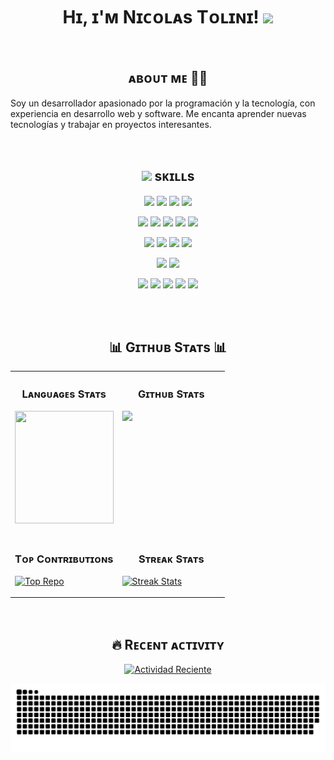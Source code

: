 <h1 align="center">
Hɪ, ɪ'ᴍ Nɪᴄᴏʟᴀs Tᴏʟɪɴɪ!
	<a href="https://github.com/Bouaskaoun" target="_self">
		<img src="https://media.giphy.com/media/hvRJCLFzcasrR4ia7z/giphy.gif" width="30">
	</a>
</h1>

<br>
<h2 align="center">ᴀʙᴏᴜᴛ ᴍᴇ 👨‍💻</h2>
<p>
      Soy un desarrollador apasionado por la programación y la tecnología, con experiencia en desarrollo web y software. Me encanta aprender nuevas tecnologías y trabajar en proyectos interesantes.
    </p>
<br>



<h2 align="center"><img src="https://media2.giphy.com/media/QssGEmpkyEOhBCb7e1/giphy.gif?cid=ecf05e47a0n3gi1bfqntqmob8g9aid1oyj2wr3ds3mg700bl&rid=giphy.gif" width="32px"> sᴋɪʟʟs </h2>
<p align="center">
    <!-- Lenguajes de Programación -->
    <img src="https://img.shields.io/badge/java-%23ED8B00.svg?style=for-the-badge&logo=openjdk&logoColor=white"/>
    <img src="https://img.shields.io/badge/javascript-%23323330.svg?style=for-the-badge&logo=javascript&logoColor=%23F7DF1E"/>
    <img src="https://img.shields.io/badge/python-3670A0?style=for-the-badge&logo=python&logoColor=ffdd54"/>
    <img src="https://img.shields.io/badge/c-%2300599C.svg?style=for-the-badge&logo=c&logoColor=white"/>
    
</p>
<p align="center">
    <!-- Frameworks y Librerías -->
    <img src="https://img.shields.io/badge/react-%2320232a.svg?style=for-the-badge&logo=react&logoColor=%2361DAFB"/>
    <img src="https://img.shields.io/badge/spring-%236DB33F.svg?style=for-the-badge&logo=spring&logoColor=white"/>
    <img src="https://img.shields.io/badge/astro-%232C2052.svg?style=for-the-badge&logo=astro&logoColor=white"/>
    <img src="https://img.shields.io/badge/tailwindcss-%2338B2AC.svg?style=for-the-badge&logo=tailwind-css&logoColor=white"/>
    <img src="https://img.shields.io/badge/bootstrap-%237952B3.svg?style=for-the-badge&logo=bootstrap&logoColor=white"/>
    
</p>
<p align="center">
    <!-- Tecnologías Web -->
    <img src="https://img.shields.io/badge/html5-%23E34F26.svg?style=for-the-badge&logo=html5&logoColor=white"/>
    <img src="https://img.shields.io/badge/css3-%231572B6.svg?style=for-the-badge&logo=css3&logoColor=white"/>
    <img src="https://img.shields.io/badge/node.js-6DA55F?style=for-the-badge&logo=node.js&logoColor=white"/>
    <img src="https://img.shields.io/badge/npm-%233C3D47.svg?style=for-the-badge&logo=npm&logoColor=white"/>
</p>
<p align="center">
    <!-- Bases de Datos -->
    <img src="https://img.shields.io/badge/mysql-4479A1.svg?style=for-the-badge&logo=mysql&logoColor=white"/>
    <img src="https://img.shields.io/badge/MongoDB-%234ea94b.svg?style=for-the-badge&logo=mongodb&logoColor=white"/>
</p>
<p align="center">
    <!-- Otros -->
    <img src="https://img.shields.io/badge/Linux-FCC624?style=for-the-badge&logo=linux&logoColor=black"/>
    <img src="https://img.shields.io/badge/Windows%20Terminal-%234D4D4D.svg?style=for-the-badge&logo=windows-terminal&logoColor=white"/>
    <img src="https://img.shields.io/badge/Docker-%230db7ed.svg?style=for-the-badge&logo=docker&logoColor=white"/>
    <img src="https://img.shields.io/badge/Git-F05032?style=for-the-badge&logo=git&logoColor=white"/>
    <img src="https://img.shields.io/badge/github-%23121011.svg?style=for-the-badge&logo=github&logoColor=white"/>
</p>

<br>
<br>

<!--Github stats Table--> 
<h2 align="center">📊 Gɪᴛʜᴜʙ Sᴛᴀᴛs 📊</h2>

<div align="center">
  <table width="100%" align="center">
    <tr>
      <td width="50%" valign="top">
        <h3 align="center"><strong>Lᴀɴɢᴜᴀɢᴇs Sᴛᴀᴛs</strong></h3>
        <p>
          <a href="https://github.com/Nicolastolinii">
            <img height="180em" width="100%" src="https://github-readme-stats-eight-theta.vercel.app/api/top-langs/?username=Nicolastolinii&layout=compact&langs_count=8&theme=nightowl"/>
          </a>
        </p>
      </td>
      <td width="50%" valign="top">
        <h3 align="center"><strong>Gɪᴛʜᴜʙ Sᴛᴀᴛs</strong></h3>
        <p>
         <a href="https://github.com/Nicolastolinii">
            <img height="180em" src="https://github-readme-stats-eight-theta.vercel.app/api?username=nicolastolinii&show_icons=true&limit=3&theme=nightowl&show_owner=true&combine_all_yearly_contributions=true"/>
        </p>
      </td>
    </tr>
    <tr>
      <td width="50%" valign="top">
        <h3 align="center"><strong>Tᴏᴘ Cᴏɴᴛʀɪʙᴜᴛɪᴏɴs</strong></h3>
        <p>
          <a href="https://github.com/Nicolastolinii">
            <img src="https://github-contributor-stats.vercel.app/api?username=nicolastolinii&limit=3&theme=nightowl&show_owner=true&combine_all_yearly_contributions=true" alt="Top Repo" />
          </a>
        </p>
      </td>
      <td width="50%" valign="top">
        <h3 align="center"><strong>Sᴛʀᴇᴀᴋ Sᴛᴀᴛs</strong></h3>
        <p>
          <a href="https://github.com/Nicolastolinii">
            <img src="https://streak-stats.demolab.com?user=nicolastolinii&theme=nightowl" alt="Streak Stats" />
          </a>
        </p>
      </td>
    </tr>
  </table>
</div>


<br />

<div align="center">
  <h2>🔥 Rᴇᴄᴇɴᴛ ᴀᴄᴛɪᴠɪᴛʏ</h2>
  <a href="https://github.com/Nicolastolinii">
    <img src="https://github-readme-activity-graph.vercel.app/graph?username=Nicolastolinii&theme=nightowl" alt="Actividad Reciente"/>
  </a>
</div>
<p align="center">
  <img  src="https://raw.githubusercontent.com/Elanza-48/Elanza-48/main/resources/img/github-contribution-grid-snake.svg"
    alt="example" />
</p>


